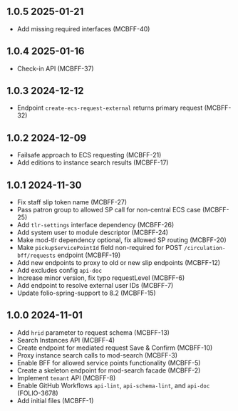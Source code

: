 ## 1.0.5 2025-01-21
* Add missing required interfaces (MCBFF-40)

## 1.0.4 2025-01-16
* Check-in API (MCBFF-37)

## 1.0.3 2024-12-12
* Endpoint `create-ecs-request-external` returns primary request (MCBFF-32)

## 1.0.2 2024-12-09
* Failsafe approach to ECS requesting (MCBFF-21)
* Add editions to instance search results (MCBFF-17)

## 1.0.1 2024-11-30

* Fix staff slip token name (MCBFF-27)
* Pass patron group to allowed SP call for non-central ECS case (MCBFF-25)
* Add `tlr-settings` interface dependency (MCBFF-26)
* Add system user to module descriptor (MCBFF-24)
* Make mod-tlr dependency optional, fix allowed SP routing (MCBFF-20)
* Make `pickupServicePointId` field non-required for POST `/circulation-bff/requests` endpoint (MCBFF-19)
* Add new endpoints to proxy to old or new slip endpoints (MCBFF-12)
* Add excludes config `api-doc`
* Increase minor version, fix typo requestLevel (MCBFF-6)
* Add endpoint to resolve external user IDs (MCBFF-7)
* Update folio-spring-support to 8.2 (MCBFF-15)

## 1.0.0 2024-11-01

* Add `hrid` parameter to request schema (MCBFF-13)
* Search Instances API (MCBFF-4)
* Create endpoint for mediated request Save & Confirm (MCBFF-10)
* Proxy instance search calls to mod-search (MCBFF-3)
* Enable BFF for allowed service points functionality (MCBFF-5)
* Create a skeleton endpoint for mod-search facade (MCBFF-2)
* Implement `tenant` API (MCBFF-8)
* Enable GitHub Workflows `api-lint`, `api-schema-lint`, and `api-doc` (FOLIO-3678)
* Add initial files (MCBFF-1)
